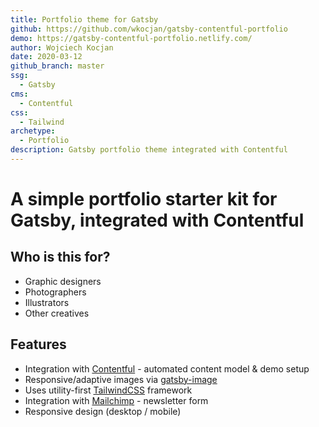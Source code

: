```yaml
---
title: Portfolio theme for Gatsby
github: https://github.com/wkocjan/gatsby-contentful-portfolio
demo: https://gatsby-contentful-portfolio.netlify.com/
author: Wojciech Kocjan
date: 2020-03-12
github_branch: master
ssg:
  - Gatsby
cms:
  - Contentful
css:
  - Tailwind
archetype:
  - Portfolio
description: Gatsby portfolio theme integrated with Contentful
---
```


# A simple portfolio starter kit for Gatsby, integrated with Contentful

## Who is this for?

- Graphic designers
- Photographers
- Illustrators
- Other creatives

## Features

- Integration with [Contentful](https://www.contentful.com) - automated content model & demo setup
- Responsive/adaptive images via [gatsby-image](https://www.gatsbyjs.org/packages/gatsby-image/)
- Uses utility-first [TailwindCSS](https://tailwindcss.com/) framework
- Integration with [Mailchimp](https://mailchimp.com/) - newsletter form
- Responsive design (desktop / mobile)
